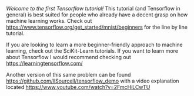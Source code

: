 *Welcome to the first Tensorflow tutorial!* This tutorial (and Tensorflow in general) is best suited for people who already have a decent grasp on how machine learning works. Check out https://www.tensorflow.org/get_started/mnist/beginners for the line by line tutorial.

If you are looking to learn a more beginner-friendly approach to machine learning, check out the SciKit-Learn tutorials. If you  want to learn more about Tensorflow I would recommend checking out https://learningtensorflow.com/

Another version of this same problem can be found https://github.com/llSourcell/tensorflow_demo with a video explanation located https://www.youtube.com/watch?v=2FmcHiLCwTU
